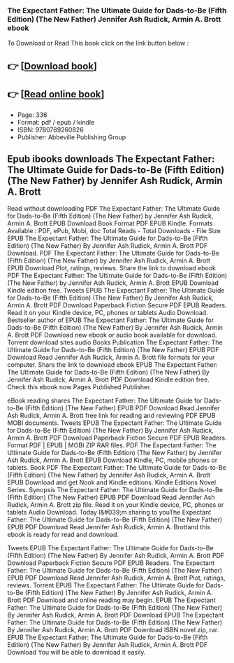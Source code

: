### The Expectant Father: The Ultimate Guide for Dads-to-Be (Fifth Edition) (The New Father) Jennifer Ash Rudick, Armin A. Brott ebook

To Download or Read This book click on the link button below :

## 👉  [**[Download book](http://ebooksharez.info/download.php?group=book&from=github.com&id=598807&lnk=1065 "Download book")**]

## 👉  [**[Read online book](http://ebooksharez.info/download.php?group=book&from=github.com&id=598807&lnk=1065 "Read online book")**]


* Page: 336
* Format: pdf / epub / kindle
* ISBN: 9780789260826
* Publisher: Abbeville Publishing Group



## Epub ibooks downloads The Expectant Father: The Ultimate Guide for Dads-to-Be (Fifth Edition) (The New Father) by Jennifer Ash Rudick, Armin A. Brott


Read without downloading PDF The Expectant Father: The Ultimate Guide for Dads-to-Be (Fifth Edition) (The New Father) by Jennifer Ash Rudick, Armin A. Brott EPUB Download Book Format PDF EPUB Kindle. Formats Available : PDF, ePub, Mobi, doc Total Reads - Total Downloads - File Size EPUB The Expectant Father: The Ultimate Guide for Dads-to-Be (Fifth Edition) (The New Father) By Jennifer Ash Rudick, Armin A. Brott PDF Download. PDF The Expectant Father: The Ultimate Guide for Dads-to-Be (Fifth Edition) (The New Father) by Jennifer Ash Rudick, Armin A. Brott EPUB Download Plot, ratings, reviews. Share the link to download ebook PDF The Expectant Father: The Ultimate Guide for Dads-to-Be (Fifth Edition) (The New Father) by Jennifer Ash Rudick, Armin A. Brott EPUB Download Kindle edition free. Tweets EPUB The Expectant Father: The Ultimate Guide for Dads-to-Be (Fifth Edition) (The New Father) By Jennifer Ash Rudick, Armin A. Brott PDF Download Paperback Fiction Secure PDF EPUB Readers. Read it on your Kindle device, PC, phones or tablets Audio Download. Bestseller author of EPUB The Expectant Father: The Ultimate Guide for Dads-to-Be (Fifth Edition) (The New Father) By Jennifer Ash Rudick, Armin A. Brott PDF Download new ebook or audio book available for download. Torrent download sites audio Books Publication The Expectant Father: The Ultimate Guide for Dads-to-Be (Fifth Edition) (The New Father) EPUB PDF Download Read Jennifer Ash Rudick, Armin A. Brott file formats for your computer. Share the link to download ebook EPUB The Expectant Father: The Ultimate Guide for Dads-to-Be (Fifth Edition) (The New Father) By Jennifer Ash Rudick, Armin A. Brott PDF Download Kindle edition free. Check this ebook now Pages Published Publisher.

eBook reading shares The Expectant Father: The Ultimate Guide for Dads-to-Be (Fifth Edition) (The New Father) EPUB PDF Download Read Jennifer Ash Rudick, Armin A. Brott free link for reading and reviewing PDF EPUB MOBI documents. Tweets EPUB The Expectant Father: The Ultimate Guide for Dads-to-Be (Fifth Edition) (The New Father) By Jennifer Ash Rudick, Armin A. Brott PDF Download Paperback Fiction Secure PDF EPUB Readers. Format PDF | EPUB | MOBI ZIP RAR files. PDF The Expectant Father: The Ultimate Guide for Dads-to-Be (Fifth Edition) (The New Father) by Jennifer Ash Rudick, Armin A. Brott EPUB Download Kindle, PC, mobile phones or tablets. Book PDF The Expectant Father: The Ultimate Guide for Dads-to-Be (Fifth Edition) (The New Father) by Jennifer Ash Rudick, Armin A. Brott EPUB Download and get Nook and Kindle editions. Kindle Editions Novel Series. Synopsis The Expectant Father: The Ultimate Guide for Dads-to-Be (Fifth Edition) (The New Father) EPUB PDF Download Read Jennifer Ash Rudick, Armin A. Brott zip file. Read it on your Kindle device, PC, phones or tablets Audio Download. Today I&amp;#039;m sharing to youThe Expectant Father: The Ultimate Guide for Dads-to-Be (Fifth Edition) (The New Father) EPUB PDF Download Read Jennifer Ash Rudick, Armin A. Brottand this ebook is ready for read and download.

Tweets EPUB The Expectant Father: The Ultimate Guide for Dads-to-Be (Fifth Edition) (The New Father) By Jennifer Ash Rudick, Armin A. Brott PDF Download Paperback Fiction Secure PDF EPUB Readers. The Expectant Father: The Ultimate Guide for Dads-to-Be (Fifth Edition) (The New Father) EPUB PDF Download Read Jennifer Ash Rudick, Armin A. Brott Plot, ratings, reviews. Torrent EPUB The Expectant Father: The Ultimate Guide for Dads-to-Be (Fifth Edition) (The New Father) By Jennifer Ash Rudick, Armin A. Brott PDF Download and online reading may begin. EPUB The Expectant Father: The Ultimate Guide for Dads-to-Be (Fifth Edition) (The New Father) By Jennifer Ash Rudick, Armin A. Brott PDF Download EPUB The Expectant Father: The Ultimate Guide for Dads-to-Be (Fifth Edition) (The New Father) By Jennifer Ash Rudick, Armin A. Brott PDF Download ISBN novel zip, rar. EPUB The Expectant Father: The Ultimate Guide for Dads-to-Be (Fifth Edition) (The New Father) By Jennifer Ash Rudick, Armin A. Brott PDF Download You will be able to download it easily.





